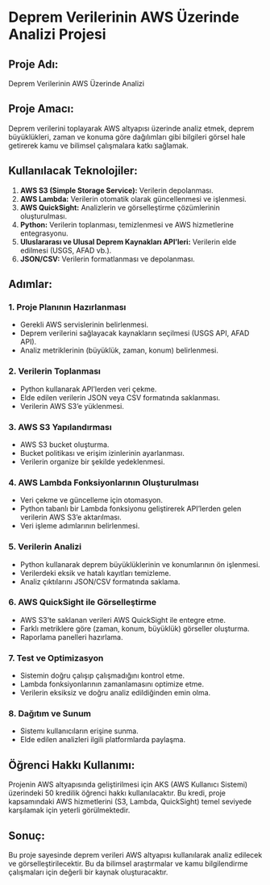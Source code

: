 # Deprem Verilerinin AWS Üzerinde Analizi Projesi

## Proje Adı:
Deprem Verilerinin AWS Üzerinde Analizi

## Proje Amacı:
Deprem verilerini toplayarak AWS altyapısı üzerinde analiz etmek, deprem büyüklükleri, zaman ve konuma göre dağılımları gibi bilgileri görsel hale getirerek kamu ve bilimsel çalışmalara katkı sağlamak.

## Kullanılacak Teknolojiler:
1. **AWS S3 (Simple Storage Service):** Verilerin depolanması.
2. **AWS Lambda:** Verilerin otomatik olarak güncellenmesi ve işlenmesi.
3. **AWS QuickSight:** Analizlerin ve görselleştirme çözümlerinin oluşturulması.
4. **Python:** Verilerin toplanması, temizlenmesi ve AWS hizmetlerine entegrasyonu.
5. **Uluslararası ve Ulusal Deprem Kaynakları API’leri:** Verilerin elde edilmesi (USGS, AFAD vb.).
6. **JSON/CSV:** Verilerin formatlanması ve depolanması.

## Adımlar:

### 1. Proje Planının Hazırlanması
- Gerekli AWS servislerinin belirlenmesi.
- Deprem verilerini sağlayacak kaynakların seçilmesi (USGS API, AFAD API).
- Analiz metriklerinin (büyüklük, zaman, konum) belirlenmesi.

### 2. Verilerin Toplanması
- Python kullanarak API’lerden veri çekme.
- Elde edilen verilerin JSON veya CSV formatında saklanması.
- Verilerin AWS S3’e yüklenmesi.

### 3. AWS S3 Yapılandırması
- AWS S3 bucket oluşturma.
- Bucket politikası ve erişim izinlerinin ayarlanması.
- Verilerin organize bir şekilde yedeklenmesi.

### 4. AWS Lambda Fonksiyonlarının Oluşturulması
- Veri çekme ve güncelleme için otomasyon.
- Python tabanlı bir Lambda fonksiyonu geliştirerek API’lerden gelen verilerin AWS S3’e aktarılması.
- Veri işleme adımlarının belirlenmesi.

### 5. Verilerin Analizi
- Python kullanarak deprem büyüklüklerinin ve konumlarının ön işlenmesi.
- Verilerdeki eksik ve hatalı kayıtları temizleme.
- Analiz çıktılarını JSON/CSV formatında saklama.

### 6. AWS QuickSight ile Görselleştirme
- AWS S3’te saklanan verileri AWS QuickSight ile entegre etme.
- Farklı metriklere göre (zaman, konum, büyüklük) görseller oluşturma.
- Raporlama panelleri hazırlama.

### 7. Test ve Optimizasyon
- Sistemin doğru çalışıp çalışmadığını kontrol etme.
- Lambda fonksiyonlarının zamanlamasını optimize etme.
- Verilerin eksiksiz ve doğru analiz edildiğinden emin olma.

### 8. Dağıtım ve Sunum
- Sistemı kullanıcıların erişine sunma.
- Elde edilen analizleri ilgili platformlarda paylaşma.

## Öğrenci Hakkı Kullanımı:
Projenin AWS altyapısında geliştirilmesi için AKS (AWS Kullanıcı Sistemi) üzerindeki 50 kredilik öğrenci hakkı kullanılacaktır. Bu kredi, proje kapsamındaki AWS hizmetlerini (S3, Lambda, QuickSight) temel seviyede karşılamak için yeterli görülmektedir.

## Sonuç:
Bu proje sayesinde deprem verileri AWS altyapısı kullanılarak analiz edilecek ve görselleştirilecektir. Bu da bilimsel araştırmalar ve kamu bilgilendirme çalışmaları için değerli bir kaynak oluşturacaktır.

